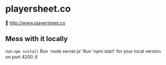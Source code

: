 # playersheet.co
:link: http://www.playersheet.co

## Mess with it locally
run `npm install`
Run `node server.js'
Run 'npm start' for your local version on port 4200 :v:

